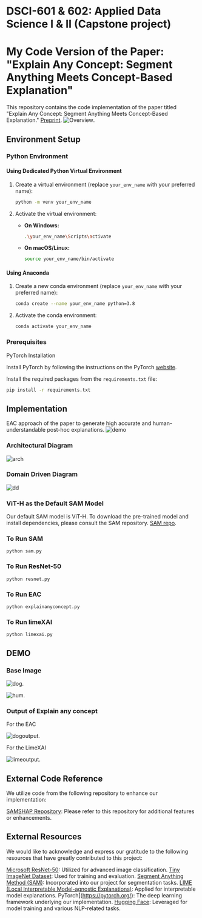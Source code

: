 # DSCI-601 & 602: Applied Data Science I & II (Capstone project)

# My Code Version of the Paper: "Explain Any Concept: Segment Anything Meets Concept-Based Explanation"

This repository contains the code implementation of the paper titled "Explain Any Concept: Segment Anything Meets Concept-Based Explanation." [Preprint](https://arxiv.org/abs/2305.10289).
![Overview](./image/eac.png).

## Environment Setup

### Python Environment

#### Using Dedicated Python Virtual Environment

1. Create a virtual environment (replace `your_env_name` with your preferred name):

    ```bash
    python -m venv your_env_name
    ```

2. Activate the virtual environment:

    - **On Windows:**
    
        ```bash
        .\your_env_name\Scripts\activate
        ```

    - **On macOS/Linux:**
    
        ```bash
        source your_env_name/bin/activate
        ```

#### Using Anaconda

1. Create a new conda environment (replace `your_env_name` with your preferred name):

    ```bash
    conda create --name your_env_name python=3.8
    ```

2. Activate the conda environment:

    ```bash
    conda activate your_env_name
    ```

### Prerequisites

PyTorch Installation

Install PyTorch by following the instructions on the PyTorch [website](https://pytorch.org/get-started/locally/).

Install the required packages from the `requirements.txt` file:

```bash
pip install -r requirements.txt
```

## Implementation

EAC approach of the paper to generate high accurate and human-understandable post-hoc explanations.
![demo](./image/implementation.png)

### Architectural Diagram

![arch](./image/arch.jpg)

### Domain Driven Diagram

![dd](./image/domain.jpg)


### ViT-H as the Default SAM Model

Our default SAM model is ViT-H. To download the pre-trained model and install dependencies, please consult the SAM repository. [SAM repo](https://github.com/facebookresearch/segment-anything#model-checkpoints).



### To Run SAM

```
python sam.py
```

### To Run ResNet-50

```
python resnet.py
```

### To Run EAC

```
python explainanyconcept.py
```

### To Run limeXAI

```
python limexai.py
```

## DEMO

### Base Image

![dog](./image/dog.jpg).

![hum](./image/hum.jpg).

### Output of Explain any concept

For the EAC

![dogoutput](./image/dogoutput.png).

For the LimeXAI

![limeoutput](./image/limeoutput.png).

## External Code Reference

We utilize code from the following repository to enhance our implementation:

[SAMSHAP Repository](https://github.com/Jerry00917/samshap): Please refer to this repository for additional features or enhancements.

## External Resources

We would like to acknowledge and express our gratitude to the following resources that have greatly contributed to this project:

[Microsoft ResNet-50](https://huggingface.co/microsoft/resnet-50): Utilized for advanced image classification.
[Tiny ImageNet Dataset](https://huggingface.co/datasets/zh-plus/tiny-imagenet): Used for training and evaluation.
[Segment Anything Method (SAM)](https://segment-anything.com/): Incorporated into our project for segmentation tasks.
[LIME (Local Interpretable Model-agnostic Explanations)](https://marcotcr.github.io/lime/): Applied for interpretable model explanations.
PyTorch](https://pytorch.org/): The deep learning framework underlying our implementation.
[Hugging Face](https://huggingface.co/): Leveraged for model training and various NLP-related tasks.